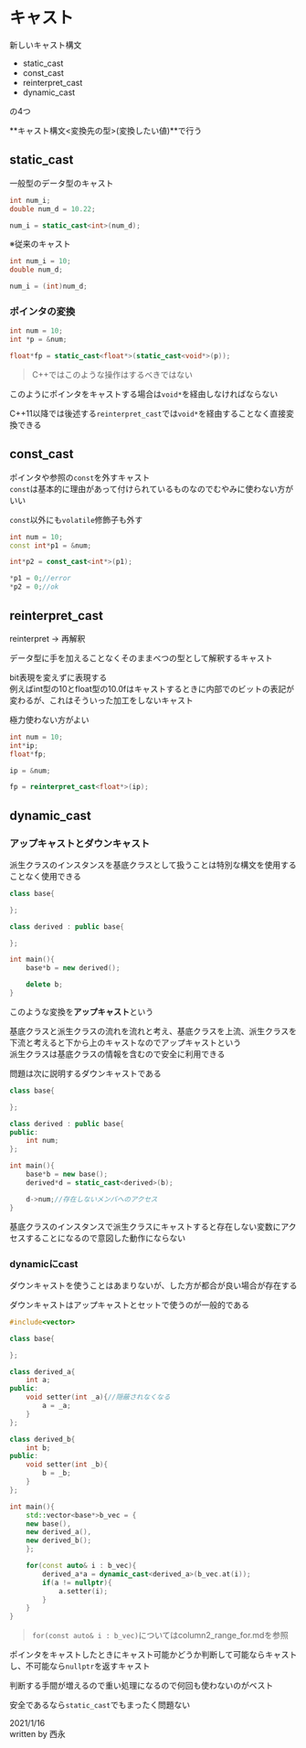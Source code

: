 # キャスト

新しいキャスト構文

- static_cast
- const_cast
- reinterpret_cast
- dynamic_cast

の4つ

**キャスト構文<変換先の型>(変換したい値)**で行う

## static_cast

一般型のデータ型のキャスト

```C++
int num_i;
double num_d = 10.22;

num_i = static_cast<int>(num_d);
```

※従来のキャスト

```C++
int num_i = 10;
double num_d;

num_i = (int)num_d;
```

### ポインタの変換

```C++
int num = 10;
int *p = &num;

float*fp = static_cast<float*>(static_cast<void*>(p));
```

>C++ではこのような操作はするべきではない

このようにポインタをキャストする場合は`void*`を経由しなければならない

C++11以降では後述する`reinterpret_cast`では`void*`を経由することなく直接変換できる

## const_cast

ポインタや参照の`const`を外すキャスト  
`const`は基本的に理由があって付けられているものなのでむやみに使わない方がいい

`const`以外にも`volatile`修飾子も外す

```C++
int num = 10;
const int*p1 = &num;

int*p2 = const_cast<int*>(p1);

*p1 = 0;//error
*p2 = 0;//ok
```

## reinterpret_cast

reinterpret → 再解釈

データ型に手を加えることなくそのままべつの型として解釈するキャスト

bit表現を変えずに表現する  
例えばint型の10とfloat型の10.0fはキャストするときに内部でのビットの表記が変わるが、これはそういった加工をしないキャスト

極力使わない方がよい

```C++
int num = 10;
int*ip;
float*fp;

ip = &num;

fp = reinterpret_cast<float*>(ip);
```

## dynamic_cast

### アップキャストとダウンキャスト

派生クラスのインスタンスを基底クラスとして扱うことは特別な構文を使用することなく使用できる

```C++
class base{

};

class derived : public base{

};

int main(){
    base*b = new derived();

    delete b;
}
```

このような変換を**アップキャスト**という

基底クラスと派生クラスの流れを流れと考え、基底クラスを上流、派生クラスを下流と考えると下から上のキャストなのでアップキャストという  
派生クラスは基底クラスの情報を含むので安全に利用できる

問題は次に説明するダウンキャストである

```C++
class base{

};

class derived : public base{
public:
    int num;
};

int main(){
    base*b = new base();
    derived*d = static_cast<derived>(b);

    d->num;//存在しないメンバへのアクセス
}
```

基底クラスのインスタンスで派生クラスにキャストすると存在しない変数にアクセスすることになるので意図した動作にならない

### dynamicにcast

ダウンキャストを使うことはあまりないが、した方が都合が良い場合が存在する

ダウンキャストはアップキャストとセットで使うのが一般的である

```C++
#include<vector>

class base{

};

class derived_a{
    int a;
public:
    void setter(int _a){//隠蔽されなくなる
        a = _a;
    }
};

class derived_b{
    int b;
public:
    void setter(int _b){
        b = _b;
    }
};

int main(){
    std::vector<base*>b_vec = {
    new base(),
    new derived_a(),
    new derived_b();
    };

    for(const auto& i : b_vec){
        derived_a*a = dynamic_cast<derived_a>(b_vec.at(i));
        if(a != nullptr){
            a.setter(i);
        }
    }
}
```

>`for(const auto& i : b_vec)`についてはcolumn2_range_for.mdを参照

ポインタをキャストしたときにキャスト可能かどうか判断して可能ならキャストし、不可能なら`nullptr`を返すキャスト

判断する手間が増えるので重い処理になるので何回も使わないのがベスト

安全であるなら`static_cast`でもまったく問題ない

2021/1/16  
written by 西永
